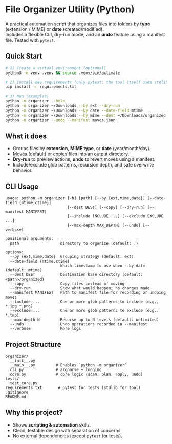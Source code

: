 # File Organizer Utility (Python)

A practical automation script that organizes files into folders by **type** (extension / MIME) or **date** (created/modified).  
Includes a flexible CLI, dry-run mode, and an **undo** feature using a manifest file. Tested with `pytest`.

## Quick Start

```bash
# 1) Create a virtual environment (optional)
python3 -m venv .venv && source .venv/bin/activate

# 2) Install dev requirements (only pytest; the tool itself uses stdlib)
pip install -r requirements.txt

# 3) Run (examples)
python -m organizer --help
python -m organizer ~/Downloads --by ext --dry-run
python -m organizer ~/Downloads --by date --date-field mtime
python -m organizer ~/Downloads --by mime --dest ~/Downloads/organized --manifest moves.json
python -m organizer --undo --manifest moves.json
```

## What it does

- Groups files by **extension**, **MIME type**, or **date** (year/month/day).
- Moves (default) or copies files into an output directory.
- **Dry-run** to preview actions, **undo** to revert moves using a manifest.
- Include/exclude glob patterns, recursion depth, and safe overwrite behavior.

## CLI Usage

```text
usage: python -m organizer [-h] [path] [--by {ext,mime,date}] [--date-field {mtime,ctime}]
                           [--dest DEST] [--copy] [--dry-run] [--manifest MANIFEST]
                           [--include INCLUDE ...] [--exclude EXCLUDE ...]
                           [--max-depth MAX_DEPTH] [--undo] [--verbose]

positional arguments:
  path                  Directory to organize (default: .)

options:
  --by {ext,mime,date}  Grouping strategy (default: ext)
  --date-field {mtime,ctime}
                        Which timestamp to use when --by date (default: mtime)
  --dest DEST           Destination base directory (default: <path>/organized)
  --copy                Copy files instead of moving
  --dry-run             Show what would happen; no changes made
  --manifest MANIFEST   Path to manifest file for recording or undoing moves
  --include ...         One or more glob patterns to include (e.g., *.jpg *.png)
  --exclude ...         One or more glob patterns to exclude (e.g., *.tmp)
  --max-depth N         Recurse up to N levels (default: unlimited)
  --undo                Undo operations recorded in --manifest
  --verbose             More logs
```

## Project Structure

```
organizer/
  __init__.py
  __main__.py         # Enables `python -m organizer`
  cli.py              # argparse + logging
  core.py             # core logic (scan, plan, apply, undo)
tests/
  test_core.py
requirements.txt       # pytest for tests (stdlib for tool)
.gitignore
README.md
```

## Why this project?

- Shows **scripting & automation** skills.
- Clean, testable design with separation of concerns.
- No external dependencies (except `pytest` for tests).
